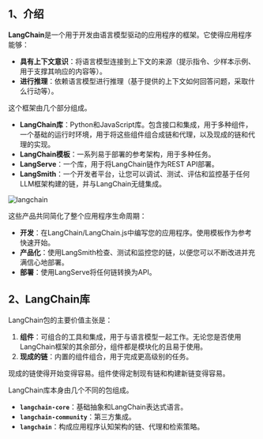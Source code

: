 ## 1、介绍

**LangChain**是一个用于开发由语言模型驱动的应用程序的框架。它使得应用程序能够：
- **具有上下文意识**：将语言模型连接到上下文的来源（提示指令、少样本示例、用于支撑其响应的内容等）。
- **进行推理**：依赖语言模型进行推理（基于提供的上下文如何回答问题，采取什么行动等）。

这个框架由几个部分组成。

- **LangChain库**：Python和JavaScript库。包含接口和集成，用于多种组件，一个基础的运行时环境，用于将这些组件组合成链和代理，以及现成的链和代理的实现。
- **LangChain模板**：一系列易于部署的参考架构，用于多种任务。
- **LangServe**：一个库，用于将LangChain链作为REST API部署。
- **LangSmith**：一个开发者平台，让您可以调试、测试、评估和监控基于任何LLM框架构建的链，并与LangChain无缝集成。

![langchain](https://python.langchain.com/svg/langchain_stack.svg)

这些产品共同简化了整个应用程序生命周期：

- **开发**：在LangChain/LangChain.js中编写您的应用程序。使用模板作为参考快速开始。
- **产品化**：使用LangSmith检查、测试和监控您的链，以便您可以不断改进并充满信心地部署。
- **部署**：使用LangServe将任何链转换为API。

## 2、LangChain库
LangChain包的主要价值主张是：
1. **组件**：可组合的工具和集成，用于与语言模型一起工作。无论您是否使用LangChain框架的其余部分，组件都是模块化的且易于使用。
2. **现成的链**：内置的组件组合，用于完成更高级别的任务。

现成的链使得开始变得容易。组件使得定制现有链和构建新链变得容易。

LangChain库本身由几个不同的包组成。
- **`langchain-core`**：基础抽象和LangChain表达式语言。
- **`langchain-community`**：第三方集成。
- **`langchain`**：构成应用程序认知架构的链、代理和检索策略。


